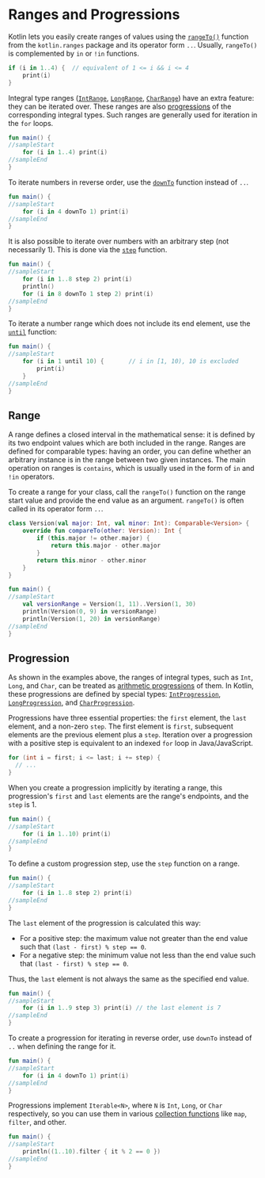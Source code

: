 # Ranges and Progressions

Kotlin lets you easily create ranges of values using the [`rangeTo()`](/api/latest/jvm/stdlib/kotlin.ranges/range-to.html) function from the `kotlin.ranges` package and its operator form `..`.
Usually, `rangeTo()` is complemented by `in` or `!in` functions.

<div class="sample" markdown="1" theme="idea"  data-highlight-only>

```kotlin
if (i in 1..4) {  // equivalent of 1 <= i && i <= 4
    print(i)
}
```
</div>

Integral type ranges ([`IntRange`](/api/latest/jvm/stdlib/kotlin.ranges/-int-range/index.html), [`LongRange`](/api/latest/jvm/stdlib/kotlin.ranges/-long-range/index.html), [`CharRange`](/api/latest/jvm/stdlib/kotlin.ranges/-char-range/index.html)) have an extra feature: they can be iterated over.
These ranges are also [progressions](https://en.wikipedia.org/wiki/Arithmetic_progression) of the corresponding integral types.
Such ranges are generally used for iteration in the `for` loops.

<div class="sample" markdown="1" theme="idea" data-min-compiler-version="1.3">

```kotlin
fun main() {
//sampleStart
    for (i in 1..4) print(i)
//sampleEnd
}

```
</div>

To iterate numbers in reverse order, use the [`downTo`](/api/latest/jvm/stdlib/kotlin.ranges/down-to.html) function instead of `..`.

<div class="sample" markdown="1" theme="idea" data-min-compiler-version="1.3">

```kotlin
fun main() {
//sampleStart
    for (i in 4 downTo 1) print(i)
//sampleEnd
}

```
</div>

It is also possible to iterate over numbers with an arbitrary step (not necessarily 1). This is done via the [`step`](/api/latest/jvm/stdlib/kotlin.ranges/step.html) function.

<div class="sample" markdown="1" theme="idea" data-min-compiler-version="1.3">

```kotlin
fun main() {
//sampleStart
    for (i in 1..8 step 2) print(i)
    println()
    for (i in 8 downTo 1 step 2) print(i)
//sampleEnd
}

```
</div>

To iterate a number range which does not include its end element, use the [`until`](/api/latest/jvm/stdlib/kotlin.ranges/until.html) function:

<div class="sample" markdown="1" theme="idea" data-min-compiler-version="1.3">

```kotlin
fun main() {
//sampleStart
    for (i in 1 until 10) {       // i in [1, 10), 10 is excluded
        print(i)
    }
//sampleEnd
}

```
</div>

## Range

A range defines a closed interval in the mathematical sense: it is defined by its two endpoint values which are both included in the range.
Ranges are defined for comparable types: having an order, you can define whether an arbitrary instance is in the range between two given instances.
The main operation on ranges is `contains`, which is usually used in the form of `in` and `!in` operators.
 
To create a range for your class, call the `rangeTo()` function on the range start value and provide the end value as an argument.
`rangeTo()` is often called in its operator form `..`.
<div class="sample" markdown="1" theme="idea" data-min-compiler-version="1.3">

```kotlin
class Version(val major: Int, val minor: Int): Comparable<Version> {
    override fun compareTo(other: Version): Int {
        if (this.major != other.major) {
            return this.major - other.major
        }
        return this.minor - other.minor
    }
}

fun main() {
//sampleStart
    val versionRange = Version(1, 11)..Version(1, 30)
    println(Version(0, 9) in versionRange)
    println(Version(1, 20) in versionRange)
//sampleEnd
}

```
</div>

## Progression

As shown in the examples above, the ranges of integral types, such as `Int`, `Long`, and `Char`, can be treated as [arithmetic progressions](https://en.wikipedia.org/wiki/Arithmetic_progression) of them.
In Kotlin, these progressions are defined by special types: [`IntProgression`](/api/latest/jvm/stdlib/kotlin.ranges/-int-progression/index.html), [`LongProgression`](/api/latest/jvm/stdlib/kotlin.ranges/-long-progression/index.html), and [`CharProgression`](/api/latest/jvm/stdlib/kotlin.ranges/-char-progression/index.html).

Progressions have three essential properties: the `first` element, the `last` element, and a non-zero `step`.
The first element is `first`, subsequent elements are the previous element plus a `step`. 
Iteration over a progression with a positive step is equivalent to an indexed `for` loop in Java/JavaScript.

<div class="sample" markdown="1" theme="idea" data-highlight-only>

```java
for (int i = first; i <= last; i += step) {
  // ...
}
```
</div>

When you create a progression implicitly by iterating a range, this progression's `first` and `last` elements are the range's endpoints, and the `step` is 1.

<div class="sample" markdown="1" theme="idea" data-min-compiler-version="1.3">

```kotlin
fun main() {
//sampleStart
    for (i in 1..10) print(i)
//sampleEnd
}

```
</div>

To define a custom progression step, use the `step` function on a range.

<div class="sample" markdown="1" theme="idea" data-min-compiler-version="1.3">

```kotlin
fun main() {
//sampleStart
    for (i in 1..8 step 2) print(i)
//sampleEnd
}

```
</div>

The `last` element of the progression is calculated this way:
* For a positive step: the maximum value not greater than the end value such that `(last - first) % step == 0`.
* For a negative step: the minimum value not less than the end value such that `(last - first) % step == 0`.

Thus, the `last` element is not always the same as the specified end value.

<div class="sample" markdown="1" theme="idea" data-min-compiler-version="1.3">

```kotlin
fun main() {
//sampleStart
    for (i in 1..9 step 3) print(i) // the last element is 7
//sampleEnd
}

```
</div>

To create a progression for iterating in reverse order, use `downTo` instead of `..` when defining the range for it.

<div class="sample" markdown="1" theme="idea" data-min-compiler-version="1.3">

```kotlin
fun main() {
//sampleStart
    for (i in 4 downTo 1) print(i)
//sampleEnd
}

```
</div>

Progressions implement `Iterable<N>`, where `N` is `Int`, `Long`, or `Char` respectively, so you can use them in various [collection functions](collection-operations.html) like `map`, `filter`, and other.

<div class="sample" markdown="1" theme="idea" data-min-compiler-version="1.3">

```kotlin
fun main() {
//sampleStart
    println((1..10).filter { it % 2 == 0 })
//sampleEnd
}

```
</div>


